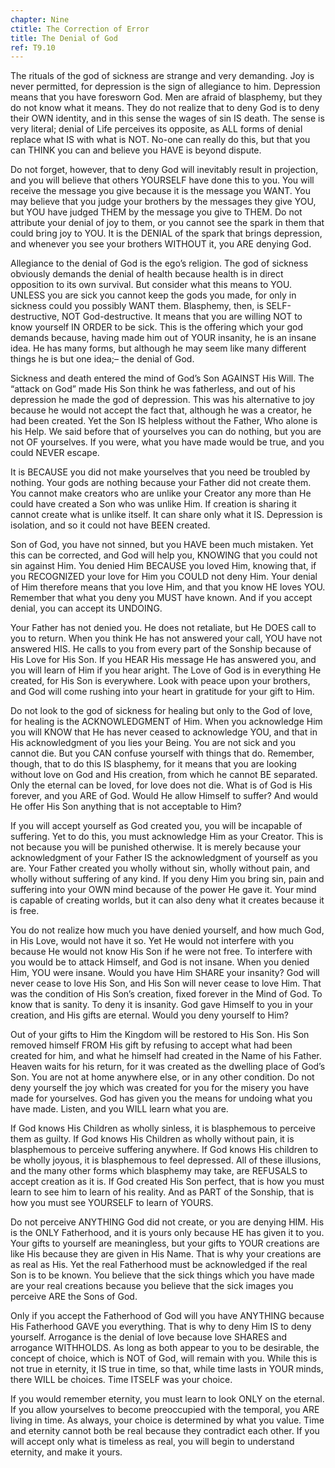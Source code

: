 ```yaml
---
chapter: Nine
ctitle: The Correction of Error
title: The Denial of God
ref: T9.10
---
```


The rituals of the god of sickness are strange and very demanding. Joy
is never permitted, for depression is the sign of allegiance to him.
Depression means that you have foresworn God. Men are afraid of
blasphemy, but they do not know what it means. They do not realize that
to deny God is to deny their OWN identity, and in this sense the wages
of sin IS death. The sense is very literal; denial of Life perceives its
opposite, as ALL forms of denial replace what IS with what is NOT.
No-one can really do this, but that you can THINK you can and believe
you HAVE is beyond dispute.

Do not forget, however, that to deny God will inevitably result in
projection, and you will believe that others YOURSELF have done this to
you. You will receive the message you give because it is the message you
WANT. You may believe that you judge your brothers by the messages they
give YOU, but YOU have judged THEM by the message you give to THEM. Do
not attribute your denial of joy to them, or you cannot see the spark in
them that could bring joy to YOU. It is the DENIAL of the spark that
brings depression, and whenever you see your brothers WITHOUT it, you
ARE denying God.

Allegiance to the denial of God is the ego’s religion. The god of
sickness obviously demands the denial of health because health is in
direct opposition to its own survival. But consider what this means to
YOU. UNLESS you are sick you cannot keep the gods you made, for only in
sickness could you possibly WANT them. Blasphemy, then, is
SELF-destructive, NOT God-destructive. It means that you are willing NOT
to know yourself IN ORDER to be sick. This is the offering which your
god demands because, having made him out of YOUR insanity, he is an
insane idea. He has many forms, but although he may seem like many
different things he is but one idea;– the denial of God.

Sickness and death entered the mind of God’s Son AGAINST His Will. The
“attack on God” made His Son think he was fatherless, and out of his
depression he made the god of depression. This was his alternative to joy
because he would not accept the fact that, although he was a creator, he
had been created. Yet the Son IS helpless without the Father, Who alone
is his Help. We said before that of yourselves you can do nothing, but
you are not OF yourselves. If you were, what you have made would be
true, and you could NEVER escape.

It is BECAUSE you did not make yourselves that you need be troubled by
nothing. Your gods are nothing because your Father did not create them.
You cannot make creators who are unlike your Creator any more than He
could have created a Son who was unlike Him. If creation is sharing it
cannot create what is unlike itself. It can share only what it IS.
Depression is isolation, and so it could not have BEEN created.

Son of God, you have not sinned, but you HAVE been much mistaken. Yet
this can be corrected, and God will help you, KNOWING that you could not
sin against Him. You denied Him
BECAUSE you loved Him, knowing that, if you RECOGNIZED your love for Him
you COULD not deny Him. Your denial of Him therefore means that you love
Him, and that you know HE loves YOU. Remember that what you deny you
MUST have known. And if you accept denial, you can accept its UNDOING.

Your Father has not denied you. He does not retaliate, but He DOES call
to you to return. When you think He has not answered your call, YOU have
not answered HIS. He calls to you from every part of the Sonship because
of His Love for His Son. If you HEAR His message He has answered you,
and you will learn of Him if you hear aright. The Love of God is in
everything He created, for His Son is everywhere. Look with peace upon
your brothers, and God will come rushing into your heart in gratitude
for your gift to Him.

Do not look to the god of sickness for healing but only to the God of
love, for healing is the ACKNOWLEDGMENT of Him. When you acknowledge Him
you will KNOW that He has never ceased to acknowledge YOU, and that in
His acknowledgment of you lies your Being. You are not sick and you
cannot die. But you CAN confuse yourself with things that do. Remember,
though, that to do this IS blasphemy, for it means that you are looking
without love on God and His creation, from which he cannot BE separated.
Only the eternal can be loved, for love does not die. What is of God is
His forever, and you ARE of God. Would He allow Himself to suffer? And
would He offer His Son anything that is not acceptable to Him?

If you will accept yourself as God created you, you will be incapable of
suffering. Yet to do this, you must acknowledge Him as your Creator. This
is not because you will be punished otherwise. It is merely because your
acknowledgment of your Father IS the acknowledgment of yourself as you
are. Your Father created you wholly without sin, wholly without pain,
and wholly without suffering of any kind. If you deny Him you bring sin,
pain and suffering into your OWN mind because of the power He gave it.
Your mind is capable of creating worlds, but it can also deny what it
creates because it is free.

You do not realize how much you have denied yourself, and how much God,
in His Love, would not have it so. Yet He would not interfere with you
because He would not know His Son if he were not
free. To interfere with you would be to attack Himself, and God is not
insane. When you denied Him, YOU were insane. Would you have Him SHARE
your insanity? God will never cease to love His Son, and His Son will
never cease to love Him. That was the condition of His Son’s creation,
fixed forever in the Mind of God. To know that is sanity. To deny it is
insanity. God gave Himself to you in your creation, and His gifts are
eternal. Would you deny yourself to Him?

Out of your gifts to Him the Kingdom will be restored to His Son. His
Son removed himself FROM His gift by refusing to accept what had been
created for him, and what he himself had created in the Name of his
Father. Heaven waits for his return, for it was created as the dwelling
place of God’s Son. You are not at home anywhere else, or in any other
condition. Do not deny yourself the joy which was created for you for
the misery you have made for yourselves. God has given you the means for
undoing what you have made. Listen, and you WILL learn what you are.

If God knows His Children as wholly sinless, it is blasphemous to
perceive them as guilty. If God knows His Children as wholly without
pain, it is blasphemous to perceive suffering anywhere. If God knows His
children to be wholly joyous, it is blasphemous to feel depressed. All
of these illusions, and the many other forms which blasphemy may take,
are REFUSALS to accept creation as it is. If God created His Son
perfect, that is how you must learn to see him to learn of his reality.
And as PART of the Sonship, that is how you must see YOURSELF to learn
of YOURS.

Do not perceive ANYTHING God did not create, or you are denying HIM. His
is the ONLY Fatherhood, and it is yours only because HE has given it to
you. Your gifts to yourself are meaningless, but your gifts to YOUR
creations are like His because they are given in His Name. That is why
your creations are as real as His. Yet the real Fatherhood must be
acknowledged if the real Son is to be known. You believe that the sick
things which you have made are your real creations because you believe
that the sick images you perceive ARE the Sons of God.

Only if you accept the Fatherhood of God will you have ANYTHING because
His Fatherhood GAVE you everything. That is why to deny Him IS to deny
yourself. Arrogance is the denial of love
because love SHARES and arrogance WITHHOLDS. As long as both appear to
you to be desirable, the concept of choice, which is NOT of God, will
remain with you. While this is not true in eternity, it IS true in time,
so that, while time lasts in YOUR minds, there WILL be choices. Time
ITSELF was your choice.

If you would remember eternity, you must learn to look ONLY on the
eternal. If you allow yourselves to become preoccupied with the
temporal, you ARE living in time. As always, your choice is determined
by what you value. Time and eternity cannot both be real because they
contradict each other. If you will accept only what is timeless as real,
you will begin to understand eternity, and make it yours.

